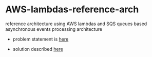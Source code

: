 # AWS-lambdas-reference-arch
reference architecture using AWS lambdas and SQS queues based asynchronous events processing architecture 


- problem statement is 
[here](./design/Readme.md)



- solution described 
[here](./cdk-implementation/README.md)